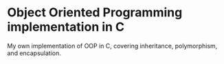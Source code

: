 # Object Oriented Programming implementation in C

My own implementation of OOP in C, covering inheritance, polymorphism, and encapsulation.
